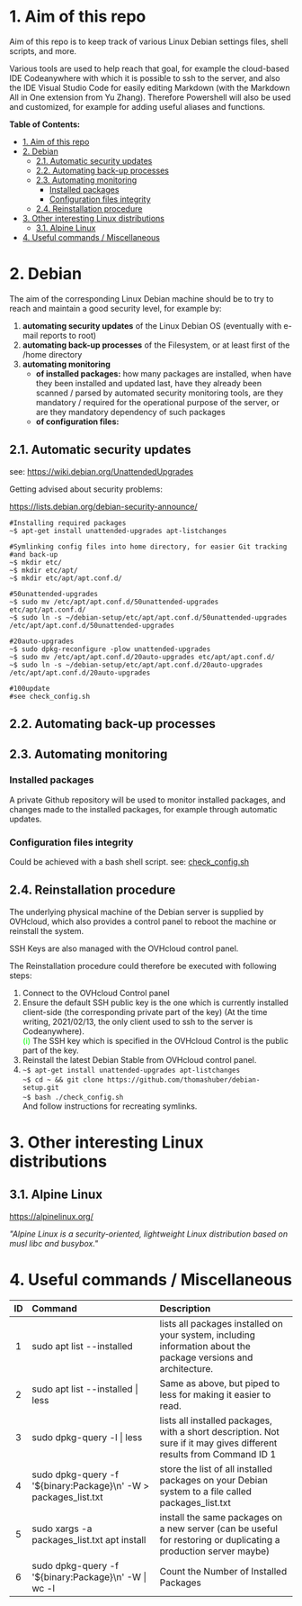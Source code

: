 # 1. Aim of this repo
Aim of this repo is to keep track of various Linux Debian settings files, shell scripts, and more.

Various tools are used to help reach that goal, for example the cloud-based IDE Codeanywhere with which it is possible to ssh to the server, and also the IDE Visual Studio Code for easily editing Markdown (with the Markdown All in One extension from Yu Zhang). Therefore Powershell will also be used and customized, for example for adding useful aliases and functions.

**Table of Contents:**

- [1. Aim of this repo](#1-aim-of-this-repo)
- [2. Debian](#2-debian)
  - [2.1. Automatic security updates](#21-automatic-security-updates)
  - [2.2. Automating back-up processes](#22-automating-back-up-processes)
  - [2.3. Automating monitoring](#23-automating-monitoring)
    - [Installed packages](#installed-packages)
    - [Configuration files integrity](#configuration-files-integrity)
  - [2.4. Reinstallation procedure](#24-reinstallation-procedure)
- [3. Other interesting Linux distributions](#3-other-interesting-linux-distributions)
  - [3.1. Alpine Linux](#31-alpine-linux)
- [4. Useful commands / Miscellaneous](#4-useful-commands--miscellaneous)

# 2. Debian

The aim of the corresponding Linux Debian machine should be to try to reach and maintain a good security level, for example by:
1. **automating security updates** of the Linux Debian OS (eventually with e-mail reports to root) 
2. **automating back-up processes** of the Filesystem, or at least first of the /home directory 
3. **automating monitoring** 
   - **of installed packages:** how many packages are installed, when have they been installed and updated last, have they already been scanned / parsed by automated security monitoring tools, are they mandatory / required for the operational purpose of the server, or are they mandatory dependency of such packages
   - **of configuration files:**

## 2.1. Automatic security updates

see: https://wiki.debian.org/UnattendedUpgrades

Getting advised about security problems:

https://lists.debian.org/debian-security-announce/

```
#Installing required packages
~$ apt-get install unattended-upgrades apt-listchanges

#Symlinking config files into home directory, for easier Git tracking
#and back-up
~$ mkdir etc/
~$ mkdir etc/apt/
~$ mkdir etc/apt/apt.conf.d/

#50unattended-upgrades
~$ sudo mv /etc/apt/apt.conf.d/50unattended-upgrades etc/apt/apt.conf.d/
~$ sudo ln -s ~/debian-setup/etc/apt/apt.conf.d/50unattended-upgrades /etc/apt/apt.conf.d/50unattended-upgrades

#20auto-upgrades
~$ sudo dpkg-reconfigure -plow unattended-upgrades
~$ sudo mv /etc/apt/apt.conf.d/20auto-upgrades etc/apt/apt.conf.d/
~$ sudo ln -s ~/debian-setup/etc/apt/apt.conf.d/20auto-upgrades /etc/apt/apt.conf.d/20auto-upgrades

#100update
#see check_config.sh
```

## 2.2. Automating back-up processes

## 2.3. Automating monitoring 

### Installed packages

A private Github repository will be used to monitor installed packages, and changes made to the installed packages, for example through automatic updates.

### Configuration files integrity

Could be achieved with a bash shell script.
see: [check_config.sh](check_config.sh)

## 2.4. Reinstallation procedure

The underlying physical machine of the Debian server is supplied by OVHcloud, which also provides a control panel to reboot the machine or reinstall the system.

SSH Keys are also managed with the OVHcloud control panel.

The Reinstallation procedure could therefore be executed with following steps:

1. Connect to the OVHcloud Control panel
2. Ensure the default SSH public key is the one which is currently installed client-side (the corresponding private part of the key) (At the time writing, 2021/02/13, the only client used to ssh to the server is Codeanywhere). <br /><span style="color:lime;">(i)</span> The SSH key which is specified in the OVHcloud Control is the public part of the key.
3. Reinstall the latest Debian Stable from OVHcloud control panel.
4. `~$ apt-get install unattended-upgrades apt-listchanges`
   <br />
   `~$ cd ~ && git clone https://github.com/thomashuber/debian-setup.git`
   <br />
   `~$ bash ./check_config.sh`
   <br />
   And follow instructions for recreating symlinks.

# 3. Other interesting Linux distributions

## 3.1. Alpine Linux

https://alpinelinux.org/

*"Alpine Linux is a security-oriented, lightweight Linux distribution based on musl libc and busybox."*

# 4. Useful commands / Miscellaneous

| ID | Command                   | Description                                 |
| :---: | :------------------------ | :------------------------------------------ |
| 1 | sudo apt list --installed | lists all packages installed on your system, including information about the package versions and architecture. |
| 2 | sudo apt list --installed \| less | Same as above, but piped to less for making it easier to read. |
| 3 | sudo dpkg-query -l \| less | lists all installed packages, with a short description. Not sure if it may gives different results from Command ID 1 |
| 4 | sudo dpkg-query -f '${binary:Package}\n' -W > packages_list.txt | store the list of all installed packages on your Debian system to a file called packages_list.txt
| 5 | sudo xargs -a packages_list.txt apt install | install the same packages on a new server (can be useful for restoring or duplicating a production server maybe)
| 6 | sudo dpkg-query -f '${binary:Package}\n' -W \| wc -l | Count the Number of Installed Packages
